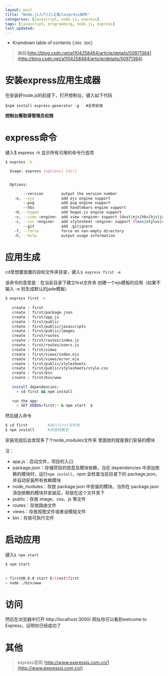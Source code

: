 ```yaml
---
layout: post
title: "Node.js入门(2)之载入express架构"
categories: [Javascript, node.js, express]
tags: [javascript, programming, node.js, express]
last_updated:
---
```


* Kramdown table of contents
{:toc .toc}
> 摘自[http://blog.csdn.net/a1104258464/article/details/50971364](http://blog.csdn.net/a1104258464/article/details/50971364)

# 安装express应用生成器

在安装好node.js的前提下，打开控制台，键入如下代码

`$npm install express-generator -g   #全局安装`

**控制台需取得管理员权限**

# express命令

键入$ express -h 显示所有可用的命令行选项

~~~bash
$ express -h

  Usage: express [options] [dir]


  Options:

        --version        output the version number
    -e, --ejs            add ejs engine support
        --pug            add pug engine support
        --hbs            add handlebars engine support
    -H, --hogan          add hogan.js engine support
    -v, --view <engine>  add view <engine> support (dust|ejs|hbs|hjs|jade|pug|twig|vash) (defaults to jade)
    -c, --css <engine>   add stylesheet <engine> support (less|stylus|compass|sass) (defaults to plain css)
        --git            add .gitignore
    -f, --force          force on non-empty directory
    -h, --help           output usage information
~~~

# 应用生成

cd至想要放置的目标文件夹目录，键入`$ express first -e`

该命令的意思是：在当前目录下建立first文件夹 创建一个ejs模板的应用（如果不输入 -e 则生成默认的jade模板）

~~~bash
$ express first -e  
  
   create : first  
   create : first/package.json  
   create : first/app.js  
   create : first/public  
   create : first/public/javascripts  
   create : first/public/images  
   create : first/routes  
   create : first/routes/index.js  
   create : first/routes/users.js  
   create : first/views  
   create : first/views/index.ejs  
   create : first/views/error.ejs  
   create : first/public/stylesheets  
   create : first/public/stylesheets/style.css  
   create : first/bin  
   create : first/bin/www  
  
   install dependencies:  
     > cd first && npm install  
  
   run the app:  
     > SET DEBUG=first:* & npm start  $
~~~

然后键入命令

~~~bash
$ cd first         #进入first文件夹  
$ npm install      #安装依赖包 
~~~

安装完成后会发现多了个node_modules文件夹 里面放的就是我们安装的模块

注：

* app.js：启动文件，项目的入口
* package.json：存储项目的信息及模块依赖，当在 dependencies 中添加依赖的模块时，运行`npm install`，npm 会检查当前目录下的 package.json，并自动安装所有依赖模块
* node_modules：存放 package.json 中安装的模块，当你在 package.json 添加依赖的模块并安装后，存放在这个文件夹下
* public：存放 image、css、js 等文件
* routes：存放路由文件
* views：存放视图文件或者说模版文件
* bin：存放可执行文件

# 启动应用

键入`$ npm start`

~~~bash
$ npm start  
  
  
> first@0.0.0 start E:\test\first  
> node ./bin/www  
~~~

# 访问

然后在浏览器中打开 http://localhost:3000/ 网址你可以看到welcome to Express，证明你已经成功了

# 其他

> express官网 [http://www.expressjs.com.cn/](http://www.expressjs.com.cn/)